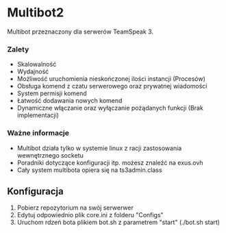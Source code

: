# Multibot2 #

Multibot przeznaczony dla serwerów TeamSpeak 3.

### Zalety ###

* Skalowalność
* Wydajność 
* Możliwość uruchomienia nieskończonej ilości instancji (Procesów)
* Obsługa komend z czatu serwerowego oraz prywatnej wiadomości
* System permisji komend
* Łatwość dodawania nowych komend
* Dynamiczne włączanie oraz wyłączanie pożądanych funkcji (Brak implementacji)

### Ważne informacje ###

* Multibot działa tylko w systemie linux z racji zastosowania wewnętrznego socketu
* Poradniki dotyczące konfiguracji itp. możesz znaleźć na exus.ovh
* Cały system multibota opiera się na ts3admin.class

## Konfiguracja ##

1. Pobierz repozytorium na swój serwerwer
2. Edytuj odpowiednio plik core.ini z folderu "Configs"
3. Uruchom rdzeń bota plikiem bot.sh z parametrem "start" (./bot.sh start)